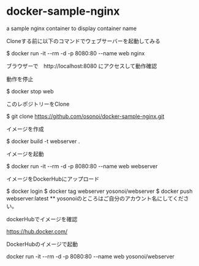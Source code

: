 # docker-sample-nginx

a sample nginx container to display container name

Cloneする前に以下のコマンドでウェブサーバーを起動してみる

$ docker run -it --rm -d -p 8080:80 --name web nginx

ブラウザーで　http://localhost:8080 にアクセスして動作確認

動作を停止

$ docker stop web

このレポジトリーをClone

$ git clone https://github.com/osonoi/docker-sample-nginx.git

イメージを作成

$ docker build -t webserver .

イメージを起動

$ docker run -it --rm -d -p 8080:80 --name web webserver

イメージをDockerHubにアップロード

$ docker login
$ docker tag webserver yosonoi/webserver
$ docker push webserver:latest
** yosonoiのところはご自分のアカウント名にしてください。

dockerHubでイメージを確認

https://hub.docker.com/

DockerHubのイメージで起動

docker run -it --rm -d -p 8080:80 --name web yosonoi/webserver


